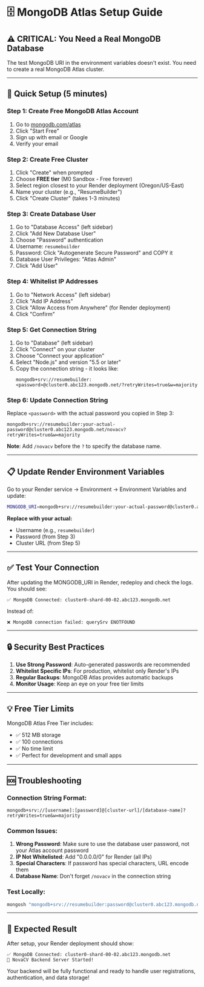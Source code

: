 # 🗄️ MongoDB Atlas Setup Guide

## ⚠️ **CRITICAL: You Need a Real MongoDB Database**

The test MongoDB URI in the environment variables doesn't exist. You need to create a real MongoDB Atlas cluster.

---

## 🚀 **Quick Setup (5 minutes)**

### **Step 1: Create Free MongoDB Atlas Account**
1. Go to [mongodb.com/atlas](https://mongodb.com/atlas)
2. Click "Start Free"
3. Sign up with email or Google
4. Verify your email

### **Step 2: Create Free Cluster**
1. Click "Create" when prompted
2. Choose **FREE tier** (M0 Sandbox - Free forever)
3. Select region closest to your Render deployment (Oregon/US-East)
4. Name your cluster (e.g., "ResumeBuilder")
5. Click "Create Cluster" (takes 1-3 minutes)

### **Step 3: Create Database User**
1. Go to "Database Access" (left sidebar)
2. Click "Add New Database User"
3. Choose "Password" authentication
4. Username: `resumebuilder`
5. Password: Click "Autogenerate Secure Password" and COPY it
6. Database User Privileges: "Atlas Admin"
7. Click "Add User"

### **Step 4: Whitelist IP Addresses**
1. Go to "Network Access" (left sidebar)
2. Click "Add IP Address"
3. Click "Allow Access from Anywhere" (for Render deployment)
4. Click "Confirm"

### **Step 5: Get Connection String**
1. Go to "Database" (left sidebar)
2. Click "Connect" on your cluster
3. Choose "Connect your application"
4. Select "Node.js" and version "5.5 or later"
5. Copy the connection string - it looks like:
   ```
   mongodb+srv://resumebuilder:<password>@cluster0.abc123.mongodb.net/?retryWrites=true&w=majority
   ```

### **Step 6: Update Connection String**
Replace `<password>` with the actual password you copied in Step 3:
```
mongodb+srv://resumebuilder:your-actual-password@cluster0.abc123.mongodb.net/novacv?retryWrites=true&w=majority
```

**Note**: Add `/novacv` before the `?` to specify the database name.

---

## 📋 **Update Render Environment Variables**

Go to your Render service → Environment → Environment Variables and update:

```bash
MONGODB_URI=mongodb+srv://resumebuilder:your-actual-password@cluster0.abc123.mongodb.net/novacv?retryWrites=true&w=majority
```

**Replace with your actual:**
- Username (e.g., `resumebuilder`)
- Password (from Step 3)
- Cluster URL (from Step 5)

---

## ✅ **Test Your Connection**

After updating the MONGODB_URI in Render, redeploy and check the logs. You should see:
```
✅ MongoDB Connected: cluster0-shard-00-02.abc123.mongodb.net
```

Instead of:
```
❌ MongoDB connection failed: querySrv ENOTFOUND
```

---

## 🔒 **Security Best Practices**

1. **Use Strong Password**: Auto-generated passwords are recommended
2. **Whitelist Specific IPs**: For production, whitelist only Render's IPs
3. **Regular Backups**: MongoDB Atlas provides automatic backups
4. **Monitor Usage**: Keep an eye on your free tier limits

---

## 💡 **Free Tier Limits**

MongoDB Atlas Free Tier includes:
- ✅ 512 MB storage
- ✅ 100 connections
- ✅ No time limit
- ✅ Perfect for development and small apps

---

## 🆘 **Troubleshooting**

### **Connection String Format:**
```
mongodb+srv://[username]:[password]@[cluster-url]/[database-name]?retryWrites=true&w=majority
```

### **Common Issues:**
1. **Wrong Password**: Make sure to use the database user password, not your Atlas account password
2. **IP Not Whitelisted**: Add "0.0.0.0/0" for Render (all IPs)
3. **Special Characters**: If password has special characters, URL encode them
4. **Database Name**: Don't forget `/novacv` in the connection string

### **Test Locally:**
```bash
mongosh "mongodb+srv://resumebuilder:password@cluster0.abc123.mongodb.net/novacv"
```

---

## 🎯 **Expected Result**

After setup, your Render deployment should show:
```
✅ MongoDB Connected: cluster0-shard-00-02.abc123.mongodb.net
🚀 NovaCV Backend Server Started!
```

Your backend will be fully functional and ready to handle user registrations, authentication, and data storage!
